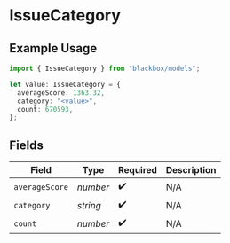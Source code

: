 # IssueCategory

## Example Usage

```typescript
import { IssueCategory } from "blackbox/models";

let value: IssueCategory = {
  averageScore: 1363.32,
  category: "<value>",
  count: 670593,
};
```

## Fields

| Field              | Type               | Required           | Description        |
| ------------------ | ------------------ | ------------------ | ------------------ |
| `averageScore`     | *number*           | :heavy_check_mark: | N/A                |
| `category`         | *string*           | :heavy_check_mark: | N/A                |
| `count`            | *number*           | :heavy_check_mark: | N/A                |